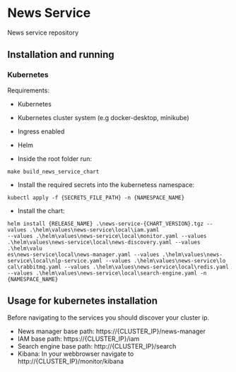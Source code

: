 # News Service
News service repository

## Installation and running

### Kubernetes
Requirements:
  - Kubernetes
  - Kubernetes cluster system (e.g docker-desktop, minikube)
  - Ingress enabled
  - Helm

- Inside the root folder run:
```
make build_news_service_chart
```
- Install the required secrets into the kubernetess namespace:
```
kubectl apply -f {SECRETS_FILE_PATH} -n {NAMESPACE_NAME}
```
- Install the chart:
```
helm install {RELEASE_NAME} .\news-service-{CHART_VERSION}.tgz --values .\helm\values\news-service\local\iam.yaml 
--values .\helm\values\news-service\local\monitor.yaml --values .\helm\values\news-service\local\news-discovery.yaml --values .\helm\valu
es\news-service\local\news-manager.yaml --values .\helm\values\news-service\local\nlp-service.yaml --values .\helm\values\news-service\lo
cal\rabbitmq.yaml --values .\helm\values\news-service\local\redis.yaml --values .\helm\values\news-service\local\search-engine.yaml -n {NAMESPACE_NAME}
```

## Usage for kubernetes installation
Before navigating to the services you should discover your cluster ip.
- News manager base path: https://{CLUSTER_IP}/news-manager
- IAM base path: https://{CLUSTER_IP}/iam
- Search engine base path: http://{CLUSTER_IP}/search
- Kibana: In your webbrowser navigate to http://{CLUSTER_IP}/monitor/kibana
